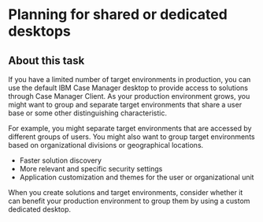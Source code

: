 # Planning for shared or dedicated desktops

## About this task

If you have a limited number of target environments in production, you can use the
default IBM Case Manager desktop to provide access to solutions through Case Manager Client. As your
production environment grows, you might want to group and separate target environments that share a
user base or some other distinguishing characteristic.

For example, you might separate target
environments that are accessed by different groups of users. You might also want to group target
environments based on organizational divisions or geographical locations.

- Faster solution discovery
- More relevant and specific security settings
- Application customization and themes for the user or organizational unit

When you create solutions and target environments, consider whether it can benefit your
production environment to group them by using a custom dedicated desktop.